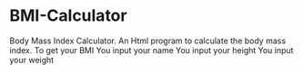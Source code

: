 # BMI-Calculator
Body Mass Index Calculator. 
An Html program to calculate the body mass index.
To get your BMI
You input your name
You input your height
You input your weight
